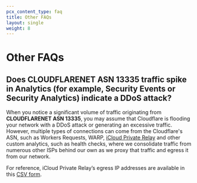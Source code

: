 ```yaml
---
pcx_content_type: faq
title: Other FAQs
layout: single
weight: 8
---
```


# Other FAQs

## Does CLOUDFLARENET ASN 13335 traffic spike in Analytics (for example, Security Events or Security Analytics) indicate a DDoS attack?

When you notice a significant volume of traffic originating from **CLOUDFLARENET ASN 13335**, you may assume that Cloudflare is flooding your network with a DDoS attack or generating an excessive traffic. However, multiple types of connections can come from the Cloudflare's ASN, such as Workers Requests, WARP, [iCloud Private Relay](https://blog.cloudflare.com/icloud-private-relay/) and other custom analytics, such as health checks, where we consolidate traffic from numerous other ISPs behind our own as we proxy that traffic and egress it from our network.

For reference, iCloud Private Relay’s egress IP addresses are available in this [CSV form](https://mask-api.icloud.com/egress-ip-ranges.csv).